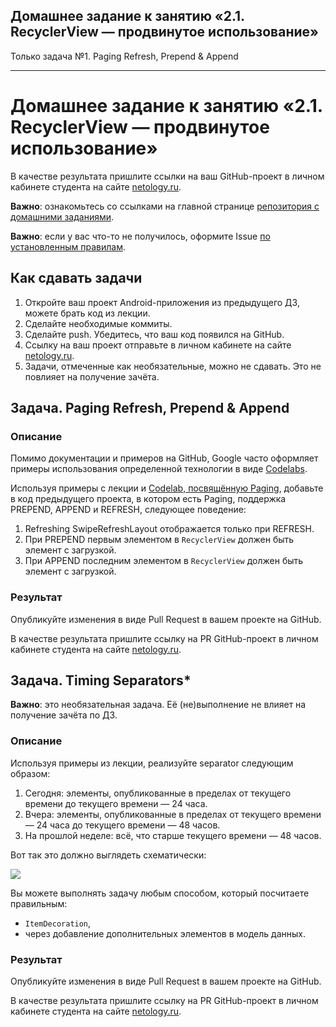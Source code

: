 ## Домашнее задание к занятию «2.1. RecyclerView — продвинутое использование»
Только задача №1. Paging Refresh, Prepend & Append


-------------------------------
# Домашнее задание к занятию «2.1. RecyclerView — продвинутое использование»

В качестве результата пришлите ссылки на ваш GitHub-проект в личном кабинете студента на сайте [netology.ru](https://netology.ru).

**Важно**: ознакомьтесь со ссылками на главной странице [репозитория с домашними заданиями](../README.md).

**Важно**: если у вас что-то не получилось, оформите Issue [по установленным правилам](../report-requirements.md).

## Как сдавать задачи

1. Откройте ваш проект Android-приложения из предыдущего ДЗ, можете брать код из лекции.
1. Сделайте необходимые коммиты.
1. Сделайте push. Убедитесь, что ваш код появился на GitHub.
1. Ссылку на ваш проект отправьте в личном кабинете на сайте [netology.ru](https://netology.ru).
1. Задачи, отмеченные как необязательные, можно не сдавать. Это не повлияет на получение зачёта.

## Задача. Paging Refresh, Prepend & Append

### Описание

Помимо документации и примеров на GitHub, Google часто оформляет примеры использования определенной технологии в виде [Codelabs](https://codelabs.developers.google.com/?cat=android).

Используя примеры с лекции и [Codelab, посвящённую Paging](https://developer.android.com/codelabs/android-paging), добавьте в код предыдущего проекта, в котором есть Paging, поддержка PREPEND, APPEND и REFRESH, следующее поведение:
1. Refreshing SwipeRefreshLayout отображается только при REFRESH.
1. При PREPEND первым элементом в `RecyclerView` должен быть элемент с загрузкой. 
1. При APPEND последним элементом в `RecyclerView` должен быть элемент с загрузкой.

### Результат

Опубликуйте изменения в виде Pull Request в вашем проекте на GitHub.

В качестве результата пришлите ссылку на PR GitHub-проект в личном кабинете студента на сайте [netology.ru](https://netology.ru).

## Задача. Timing Separators*

**Важно**: это необязательная задача. Её (не)выполнение не влияет на получение зачёта по ДЗ.

### Описание

Используя примеры из лекции, реализуйте separator следующим образом:
1. Сегодня: элементы, опубликованные в пределах от текущего времени до текущего времени — 24 часа.
2. Вчера: элементы, опубликованные в пределах от текущего времени — 24 часа до текущего времени — 48 часов.
3. На прошлой неделе: всё, что старше текущего времени — 48 часов.

Вот так это должно выглядеть схематически:

![](pic/separators.png)

Вы можете выполнять задачу любым способом, который посчитаете правильным:
* `ItemDecoration`,
* через добавление дополнительных элементов в модель данных.

### Результат

Опубликуйте изменения в виде Pull Request в вашем проекте на GitHub.

В качестве результата пришлите ссылку на PR GitHub-проект в личном кабинете студента на сайте [netology.ru](https://netology.ru).
